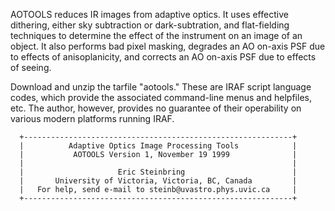 AOTOOLS reduces IR images from adaptive optics. It uses effective dithering, either sky subtraction or dark-subtration, and flat-fielding techniques to determine the effect of the instrument on an image of an object. It also performs bad pixel masking, degrades an AO on-axis PSF due to effects of anisoplanicity, and corrects an AO on-axis PSF due to effects of seeing.

Download and unzip the tarfile "aotools."  These are IRAF script language codes, which provide the associated command-line menus and helpfiles, etc. The author, however, provides no guarantee of their operability on various modern platforms running IRAF.

      +------------------------------------------------------------+
      |          Adaptive Optics Image Processing Tools            |
      |           AOTOOLS Version 1, November 19 1999              |
      |                                                            |
      |                     Eric Steinbring                        |
      |       University of Victoria, Victoria, BC, Canada         |
      |   For help, send e-mail to steinb@uvastro.phys.uvic.ca     |
      +------------------------------------------------------------+
